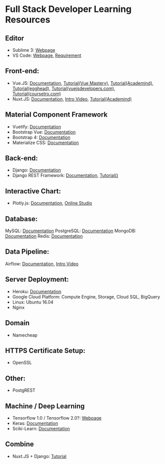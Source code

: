 # Full Stack Developer Learning Resources

## Editor
* Sublime 3: [Webpage](https://www.sublimetext.com/3)
* VS Code: [Webpage](https://code.visualstudio.com/), [Requirement](https://code.visualstudio.com/docs/supporting/requirements)

## Front-end:
* Vue.JS: [Documentation](https://vuejs.org/), [Tutorial(Vue Mastery)](https://www.vuemastery.com/courses/intro-to-vue-js/vue-instance), [Tutorial(Academind)](https://www.youtube.com/watch?v=kskV1q4iokk&list=PL55RiY5tL51p-YU-Uw90qQH419BM4Iz07), [Tutorial(egghead)](https://egghead.io/courses/develop-basic-web-apps-with-vue-js), [Tutorial(vuejsdevelopers.com)](https://courses.vuejsdevelopers.com/courses/), [Tutorial(coursetro.com)](https://coursetro.com/courses/23/Vue-Tutorial-in-2018---Learn-Vue.js-by-Example)
* Nuxt.JS: [Documentation](https://nuxtjs.org/), [Intro Video](https://www.youtube.com/watch?v=nteDXuqBfn0), [Tutorial(Academind)](https://www.youtube.com/watch?v=Dc_5BpIB4X4&list=PL55RiY5tL51pk1RvaQOxI6sJ-yZzExzJn)


## Material Component Framework
* Vuetify: [Documentation](https://vuetifyjs.com/en/)
* Bootstrap Vue: [Documentation](https://bootstrap-vue.js.org/)
* Bootstrap 4: [Documentation](https://getbootstrap.com/)
* Materialize CSS: [Documentation](https://materializecss.com/)


## Back-end:
* Django: [Documentation](https://www.djangoproject.com/)
* Django REST Framework: [Documentation](https://www.django-rest-framework.org/), [Tutorial()]()


## Interactive Chart:
* Plotly.js: [Documentation](https://plot.ly/javascript/), [Online Studio](https://plot.ly/create/)


## Database:
MySQL: [Documentation]()
PostgreSQL: [Documentation]()
MongoDB: [Documentation]()
Redis: [Documentation]()

## Data Pipeline:
Airflow: [Documentation](https://airflow.apache.org/), [Intro Video](https://www.youtube.com/watch?v=AHMm1wfGuHE)

## Server Deployment:
* Heroku: [Documentation](https://dashboard.heroku.com/login)
* Google Cloud Platform: Compute Engine, Storage, Cloud SQL, BigQuery
* Linux: Ubuntu 16.04
* Nginx

## Domain
* Namecheap


## HTTPS Certificate Setup:
* OpenSSL

## Other:
* PostgREST

## Machine / Deep Learning
* Tensorflow 1.0 / Tensorflow 2.0?: [Webpage](https://www.tensorflow.org/)
* Keras: [Documentation](https://keras.io/)
* Sciki-Learn: [Documentation](https://scikit-learn.org/)

## Combine
* Nuxt.JS + Django: [Tutorial](https://scotch.io/tutorials/building-a-universal-application-with-nuxtjs-and-django#toc-setting-up-the-backend)

